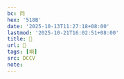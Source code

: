 ```yaml
---
bc: 冋
hex: '518B'
date: '2025-10-13T11:27:18+08:00'
lastmod: '2025-10-21T16:02:51+08:00'
title: 󰖵
url: 󰖵
tags: [坰]
src: DCCV
note:
---
```

